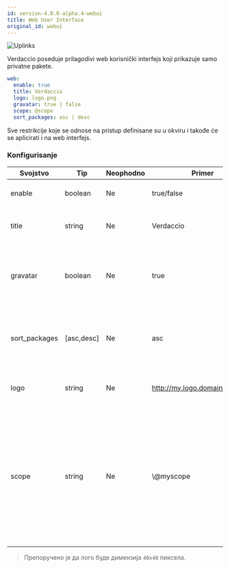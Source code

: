 ```yaml
---
id: version-4.0.0-alpha.4-webui
title: Web User Interface
original_id: webui
---
```

![Uplinks](https://user-images.githubusercontent.com/558752/52916111-fa4ba980-32db-11e9-8a64-f4e06eb920b3.png)

Verdaccio poseduje prilagodivi web korisnički interfejs koji prikazuje samo privatne pakete.

```yaml
web:
  enable: true
  title: Verdaccio
  logo: logo.png
  gravatar: true | false
  scope: @scope
  sort_packages: asc | desc
```

Sve restrikcije koje se odnose na pristup definisane su u okviru  i takođe će se aplicirati i na web interfejs.</p> 

### Konfigurisanje

| Svojstvo      | Tip        | Neophodno | Primer                         | Podrška  | Opis                                                                                                                                              |
| ------------- | ---------- | --------- | ------------------------------ | -------- | ------------------------------------------------------------------------------------------------------------------------------------------------- |
| enable        | boolean    | Ne        | true/false                     | all      | dozvoljava prikaz web interfejsa                                                                                                                  |
| title         | string     | Ne        | Verdaccio                      | all      | opis naslova HTML zaglavlja                                                                                                                       |
| gravatar      | boolean    | Ne        | true                           | `>v4` | Gravatar-i će biti generisani u pozadini, ako je ovo svojstvo omogućeno                                                                           |
| sort_packages | [asc,desc] | Ne        | asc                            | `>v4` | Gravatar-i će biti generisani u pozadini, ako je ovo svojstvo omogućeno                                                                           |
| logo          | string     | Ne        | http://my.logo.domain/logo.png | all      | URI gde se logo nalazi (logo za header)                                                                                                           |
| scope         | string     | Ne        | \\@myscope                   | all      | Ako koristite registri za specific module scope, precizirajte taj scope kako biste podesili webui instructions header (note: escape @ with \\@) |

> Препоручено је да лого буде димензија `40x40` пиксела.